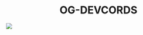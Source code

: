 <h1 align="center"> OG-DEVCORDS </h1>
<img src="https://github.com/OG-Devcords/.github/assets/108845911/f91f8fe3-dc83-4ef2-b468-4348870582be">
